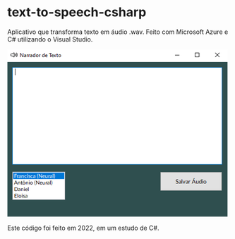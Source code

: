 # text-to-speech-csharp
Aplicativo que transforma texto em áudio .wav. Feito com Microsoft Azure e C# utilizando o Visual Studio.

![Screenshot](preview3.png)

Este código foi feito em 2022, em um estudo de C#.

